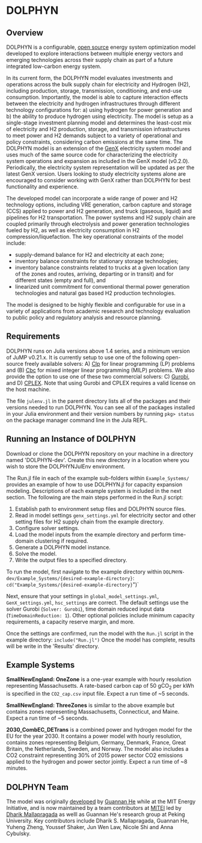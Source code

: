 # DOLPHYN
## Overview
DOLPHYN is a configurable, [open source](https://github.com/gn-he/DOLPHYN-dev/blob/main/LICENSE) energy system optimization model developed to  explore interactions between multiple energy vectors and emerging technologies across their supply chain as part of a future integrated low-carbon energy system.


In its current form, the DOLPHYN model evaluates investments and operations across the bulk supply chain for electricity and Hydrogen (H2), including production, storage, transmission, conditioning, and end-use consumption. Importantly, the model is able to capture interaction effects between the electricity and hydrogen infrastructures through different technology configurations for: a) using hydrogen for power generation and b) the ability to produce hydrogen using electricity. The model is setup  as a single-stage investment planning model and determines the least-cost mix of electricity and H2 production, storage, and transmission infrastructures to meet power and H2 demands subject to a variety of operational and policy constraints, considering carbon emissions at the same time. The DOLPHYN model is an extension of the [GenX](https://github.com/GenXProject/GenX) electricity system model and uses much of the same source code for characterizing the electricity system operations and expansion as included in the GenX model (v0.2.0). Periodically, the electricity system representation will be updated as per the latest GenX version. Users looking to study electricity systems alone are encouraged to consider working with GenX rather than DOLPHYN for best functionality and experience.


The developed model can incorporate a wide range of power and H2 technology options, including VRE generation, carbon capture and storage (CCS) applied to power and H2 generation, and truck (gaseous, liquid) and pipelines for H2 transportation. The power systems and H2 supply chain are coupled primarily through electrolysis and power generation technologies fueled by H2, as well as electricity consumption in H2 compression/liquefaction. 
The key operational constraints of the model include: 
+ supply-demand balance for H2 and electricity at each zone;
+ inventory balance constraints for stationary storage technologies;
+ inventory balance constraints related to trucks at a given location (any of the zones and routes, arriving, departing or in transit) and for different states (empty and full), and
+ linearized unit commitment for conventional thermal power generation technologies and natural gas based H2 production technologies.

 The model is designed to be highly flexible and configurable for use in a variety of applications from academic research and technology evaluation to public policy and regulatory analysis and resource planning. 

 
## Requirements

DOLPHYN runs on Julia versions above 1.4 series, and a minimum version of JuMP v0.21.x. It is currently setup to use one of the following open-source freely available solvers: A) [Clp](https://github.com/jump-dev/Clp.jl) for linear programming (LP) problems and (B) [Cbc](https://github.com/jump-dev/Cbc.jl) for mixed integer linear programming (MILP) problems. We also provide the option to use one of these two commercial solvers: C) [Gurobi](https://www.gurobi.com), and D) [CPLEX](https://www.ibm.com/analytics/cplex-optimizer). Note that using Gurobi and CPLEX requires a valid license on the host machine. 

The file `julenv.jl` in the parent directory lists all of the packages and their versions needed to run DOLPHYN. You can see all of the packages installed in your Julia environment and their version numbers by running `pkg> status` on the package manager command line in the Jula REPL.

## Running an Instance of DOLPHYN

Download or clone the DOLPHYN repository on your machine in a directory named 'DOLPHYN-dev'. Create this new directory in a location where you wish to store the DOLPHYNJulEnv environment.

The Run.jl file in each of the example sub-folders within `Example_Systems/` provides an example of how to use DOLPHYN.jl for capacity expansion modeling. Descriptions of each example system is included in the next section. The following are the main steps performed in the Run.jl script:

1. Establish path to environment setup files and DOLPHYN source files.
2. Read in model settings `genx_settings.yml` for electricity sector and other setting files for H2 supply chain from the example directory.
3. Configure solver settings.
4. Load the model inputs from the example directory and perform time-domain clustering if required.
5. Generate a DOLPHYN model instance.
6. Solve the model.
7. Write the output files to a specified directory.

To run the model, first navigate to the example directory within `DOLPHYN- dev/Example_Systems/{desired-example-directory}`:
  `cd("Example_Systems/{desired-example-directory}`")`

Next, ensure that your settings in `global_model_settings.yml`, `GenX_settings.yml`, `hsc_settings` are correct. The default settings use the solver Gurobi (`Solver: Gurobi`), time domain reduced input data (`TimeDomainReduction: 1`). Other optional policies include minimum capacity requirements, a capacity reserve margin, and more.

Once the settings are confirmed, run the model with the `Run.jl` script in the example directory:
  `include("Run.jl")`
Once the model has complete, results will be write in the 'Results' directory. 

## Example Systems

**SmallNewEngland: OneZone** is a one-year example with hourly resolution representing Massachusetts. A rate-based carbon cap of 50 gCO<sub>2</sub> per kWh is specified in the `CO2_cap.csv` input file. Expect a run time of ~5 seconds.

**SmallNewEngland: ThreeZones** is similar to the above example but contains zones representing Massachusetts, Connecticut, and Maine. Expect a run time of ~5 seconds.

**2030_CombEC_DETrans** is a combined power and hydrogen model for the EU for the year 2030. It contains a power model with hourly resolution, contains zones representing Belgium, Germany, Denmark, France, Great Britain, the Netherlands, Sweden, and Norway. The model also includes a CO2 constraint representing 30% of 2015 power sector CO2 emissions applied to the hydrogen and power sector jointly. Expect a run time of ~8 minutes.

## DOLPHYN Team
The model was originally [developed](https://pubs.rsc.org/en/content/articlehtml/2021/ee/d1ee00627d) by [Guannan He](https://www.guannanhe.com/) while at the MIT Energy Initiative, and is now maintained by a team contributors at [MITEI](https://energy.mit.edu/) led by [Dharik Mallapragada](http://mallapragada.mit.edu/) as welll as Guannan He's research group at Peking University. Key contributors include Dharik S. Mallapragada, Guannan He, Yuheng Zheng, Youssef Shaker, Jun Wen Law, Nicole Shi and Anna Cybulsky. 
